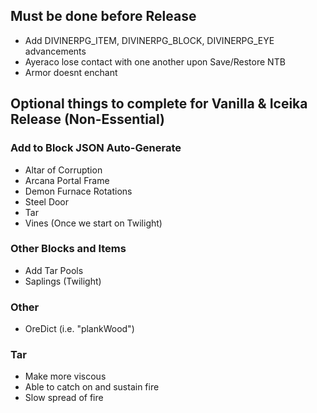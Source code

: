 ## Must be done before Release
* Add DIVINERPG_ITEM, DIVINERPG_BLOCK, DIVINERPG_EYE advancements
* Ayeraco lose contact with one another upon Save/Restore NTB
* Armor doesnt enchant

## Optional things to complete for Vanilla & Iceika Release (Non-Essential)

### Add to Block JSON Auto-Generate
* Altar of Corruption
* Arcana Portal Frame
* Demon Furnace Rotations
* Steel Door
* Tar
* Vines (Once we start on Twilight)

### Other Blocks and Items
* Add Tar Pools
* Saplings (Twilight)

### Other
* OreDict (i.e. "plankWood")

### Tar
* Make more viscous
* Able to catch on and sustain fire
* Slow spread of fire
